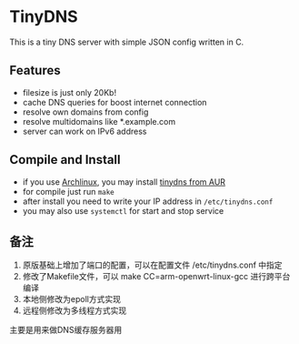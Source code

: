 # TinyDNS

This is a tiny DNS server with simple JSON config written in C.

## Features

* filesize is just only 20Kb!
* cache DNS queries for boost internet connection
* resolve own domains from config
* resolve multidomains like *.example.com
* server can work on IPv6 address

## Compile and Install

* if you use [Archlinux](https://archlinux.org), you may install [tinydns from AUR](https://aur.archlinux.org/packages/tinydns/)
* for compile just run `make`
* after install you need to write your IP address in `/etc/tinydns.conf`
* you may also use `systemctl` for start and stop service

## 备注
1. 原版基础上增加了端口的配置，可以在配置文件 /etc/tinydns.conf 中指定 
2. 修改了Makefile文件，可以 make CC=arm-openwrt-linux-gcc 进行跨平台编译
3. 本地侧修改为epoll方式实现
4. 远程侧修改为多线程方式实现

主要是用来做DNS缓存服务器用
